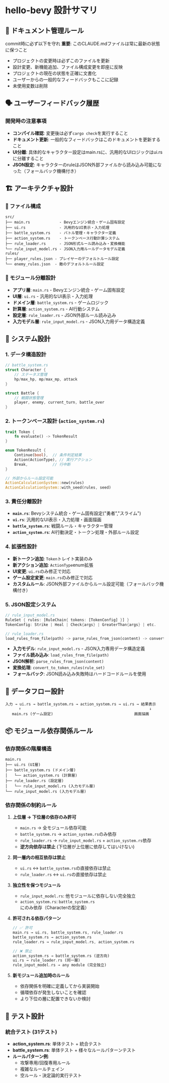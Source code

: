 # hello-bevy 設計サマリ

## 📝 ドキュメント管理ルール
commit時に必ず以下を守れ
**重要**: このCLAUDE.mdファイルは常に最新の状態に保つこと
- プロジェクトの変更時は必ずこのファイルを更新
- 設計変更、新機能追加、ファイル構成変更を即座に反映
- プロジェクトの現在の状態を正確に文書化
- ユーザーからの一般的なフィードバックもここに記録
- 未使用変数は削除

## 🗣️ ユーザーフィードバック履歴
### 開発時の注意事項
- **コンパイル確認**: 変更後は必ず`cargo check`を実行すること
- **ドキュメント更新**: 一般的なフィードバックはこのドキュメントを更新すること
- **UI分離**: 具体的なキャラクター設定はmain.rsに、汎用的なUIロジックはui.rsに分離すること
- **JSON設定**: キャラクターのruleはJSON外部ファイルから読み込み可能になった（フォールバック機構付き）

## 🏗️ アーキテクチャ設計

### 📁 ファイル構成
```
src/
├── main.rs             - Bevyエンジン統合・ゲーム固有設定
├── ui.rs               - 汎用的なUI表示・入力処理
├── battle_system.rs    - バトル管理・キャラクター定義
├── action_system.rs    - トークンベース行動計算システム
├── rule_loader.rs      - JSON形式ルール読み込み・変換機能
└── rule_input_model.rs - JSON入力用ルールデータモデル定義
rules/
├── player_rules.json - プレイヤーのデフォルトルール設定
└── enemy_rules.json  - 敵のデフォルトルール設定
```

### 🎯 モジュール分離設計
- **アプリ層**: `main.rs` - Bevyエンジン統合・ゲーム固有設定
- **UI層**: `ui.rs` - 汎用的なUI表示・入力処理
- **ドメイン層**: `battle_system.rs` - ゲームロジック
- **計算層**: `action_system.rs` - AI行動システム
- **設定層**: `rule_loader.rs` - JSON外部ルール読み込み
- **入力モデル層**: `rule_input_model.rs` - JSON入力用データ構造定義

## 🧩 システム設計

### 1. データ構造設計
```rust
// battle_system.rs
struct Character {
    // ステータス管理
    hp/max_hp, mp/max_mp, attack
}

struct Battle {
    // 戦闘状態管理
    player, enemy, current_turn, battle_over
}
```

### 2. トークンベース設計 (`action_system.rs`)
```rust
trait Token {
    fn evaluate() -> TokenResult
}

enum TokenResult {
    Continue(bool),  // 条件判定結果
    Action(ActionType), // 実行アクション
    Break,           // 行中断
}

// 外部からルール設定可能
ActionCalculationSystem::new(rules)
ActionCalculationSystem::with_seed(rules, seed)
```

### 3. 責任分離設計
- **`main.rs`**: Bevyシステム統合・ゲーム固有設定("勇者","スライム")
- **`ui.rs`**: 汎用的なUI表示・入力処理・画面描画
- **`battle_system.rs`**: 戦闘ルール・キャラクター管理
- **`action_system.rs`**: AI行動決定・トークン処理・外部ルール設定

### 4. 拡張性設計
- **新トークン追加**: `Token`トレイト実装のみ
- **新アクション追加**: `ActionType`enum拡張
- **UI変更**: `ui.rs`のみ修正で対応
- **ゲーム設定変更**: `main.rs`のみ修正で対応
- **カスタムルール**: JSON外部ファイルからルール設定可能（フォールバック機構付き）

### 5. JSON設定システム
```rust
// rule_input_model.rs
RuleSet { rules: [RuleChain{ tokens: [TokenConfig] }] }
TokenConfig: Strike | Heal | Check{args} | GreaterThan{args} | etc.

// rule_loader.rs
load_rules_from_file(path) -> parse_rules_from_json(content) -> convert_to_token_rules(rule_set)
```
- **入力モデル**: `rule_input_model.rs` - JSON入力専用データ構造定義
- **ファイル読み込み**: `load_rules_from_file(path)`
- **JSON解析**: `parse_rules_from_json(content)`
- **変換処理**: `convert_to_token_rules(rule_set)`
- **フォールバック**: JSON読み込み失敗時はハードコードルールを使用

## 🔄 データフロー設計
```
入力 → ui.rs → battle_system.rs → action_system.rs → ui.rs → 結果表示
      ↑                                                         ↓
   main.rs (ゲーム設定)                                    画面描画
```

## 📦 モジュール依存関係ルール

### 依存関係の階層構造
```
main.rs
├── ui.rs (UI層)
├── battle_system.rs (ドメイン層)
│   └── action_system.rs (計算層)
├── rule_loader.rs (設定層)
│   └── rule_input_model.rs (入力モデル層)
└── rule_input_model.rs (入力モデル層)
```

### 依存関係の制約ルール

1. **上位層 → 下位層の依存のみ許可**
   - `main.rs` → 全モジュール依存可能
   - `battle_system.rs` → `action_system.rs`のみ依存
   - `rule_loader.rs` → `rule_input_model.rs` + `action_system.rs`依存
   - **逆方向依存は禁止** (下位層が上位層に依存してはいけない)

2. **同一層内の相互依存は禁止**
   - `ui.rs` ↔ `battle_system.rs`の直接依存は禁止
   - `rule_loader.rs` ↔ `ui.rs`の直接依存は禁止

3. **独立性を保つモジュール**
   - `rule_input_model.rs`: 他モジュールに依存しない完全独立
   - `action_system.rs`: `battle_system.rs`にのみ依存（Characterの型定義）

4. **許可される依存パターン**
   ```rust
   // ✅ 許可
   main.rs → ui.rs, battle_system.rs, rule_loader.rs
   battle_system.rs → action_system.rs
   rule_loader.rs → rule_input_model.rs, action_system.rs
   
   // ❌ 禁止
   action_system.rs → battle_system.rs (逆方向)
   ui.rs → rule_loader.rs (同一層)
   rule_input_model.rs → any module (完全独立)
   ```

5. **新モジュール追加時のルール**
   - 依存関係を明確に定義してから実装開始
   - 循環依存が発生しないことを確認
   - より下位の層に配置できないか検討

## 🧪 テスト設計
### 統合テスト (31テスト)
- **action_system.rs**: 単体テスト + 統合テスト
- **battle_system.rs**: 単体テスト + 様々なルールパターンテスト
- **ルールパターン例**:
  - 攻撃専用/回復専用ルール
  - 複雑なルールチェイン
  - 空ルール・決定論的実行テスト
